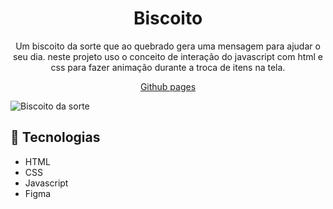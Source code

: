<h1 align="center">Biscoito</h1>

<p align="center">Um biscoito da sorte que ao quebrado gera uma mensagem para ajudar o seu dia. neste projeto uso o conceito de interação do javascript com html e css para fazer animação durante a troca de itens na tela. </p>

<p align="center"><a href="https://lucasspor.github.io/Rocketseat_Explorer/Javascript/Avançando/Biscoito-da-sorte" target="_blank" >Github pages</a></p>

<img src="./.github/preview.mp4" alt="Biscoito da sorte"/>

## 🚀 Tecnologias

- HTML
- CSS
- Javascript
- Figma